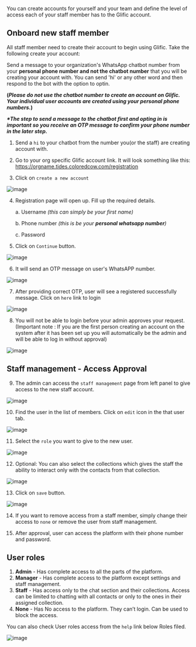 You can create accounts for yourself and your team and define the level of access each of your staff member has to the Glific account.

## Onboard new staff member

All staff member need to create their account  to begin using Glific. Take the following create your account:

Send a message to your organization&#39;s WhatsApp chatbot number from your **personal phone number and not the chatbot number**  that you will be creating your account with. You can send &#39;hi&#39; or any other word and then respond to the bot with the option to optin.

**(_Please do not use the chatbot number to create an account on Glific. Your individual user accounts are created using your personal phone numbers._)**

**_*The step to send a message to the chatbot first and opting in is important so you receive an OTP message   to confirm your phone number in the later step._**

1. Send a `hi` to your chatbot from the number you(or the staff) are creating account with.
2. Go to your org specific Glific account link. It will look something like this: https://orgname.tides.coloredcow.com/registration



3. Click on `create a new account`

![image](https://user-images.githubusercontent.com/32592458/212239613-13269f08-30dd-47ec-a911-8de8ae66936f.png)

4. Registration page will open up. Fill up the required details.

    a. Username  _(this can simply be your first name)_

    b. Phone number  _(this is be your_ **_personal whatsapp number_**_)_

    c. Password
    

5. Click on `Continue` button.

![image](https://user-images.githubusercontent.com/32592458/212239634-09356afd-ed43-45d4-9650-072a65795aa2.png)



6.  It will send an OTP message on user&#39;s WhatsAPP number.

![image](https://user-images.githubusercontent.com/32592458/212239647-60f07ae5-c6e1-44f5-ad9b-f762f82ff811.png)

7. After providing correct OTP, user will see a registered successfully message.  Click on `here` link to login

![image](https://user-images.githubusercontent.com/32592458/212239671-f34127d5-b6f8-45ca-b67d-cf31f0d62671.png)

8. You will not be able to login before your admin approves your request. (Important note : If you are the first person creating an account on the system after it has been set up you will automatically be the admin and will be able to log in without approval)

![image](https://user-images.githubusercontent.com/32592458/212239730-f21ccb04-2c29-4ea3-acc4-f1d998e0665f.png)

## 

## Staff management -  Access Approval

9. The admin can access the  `staff management` page from left panel to give  access to the new staff account.

![image](https://user-images.githubusercontent.com/32592458/212239747-68677eea-b9f5-4de9-8bf6-43ace9f98512.png)



10.  Find the user in the list of members. Click on `edit` icon in the that user tab.

![image](https://user-images.githubusercontent.com/32592458/212239767-97023dc4-7534-4157-9758-1d168f70516a.png)



11. Select the `role` you want to give to the new user.

![image](https://user-images.githubusercontent.com/32592458/212239781-9f7e9f79-b383-4923-a7cf-a53d8025fde3.png)



12. Optional: You can also select the collections  which gives the staff the ability to interact only with the contacts from that collection.

![image](https://user-images.githubusercontent.com/32592458/212239795-51d7f920-7e21-41f9-aa25-139129003fce.png)



13. Click on `save` button.

![image](https://user-images.githubusercontent.com/32592458/212239817-f2941d96-c60c-4de6-b45a-32a051107b9c.png)



14. If you want to remove access from a staff member, simply change their access to `none` or remove the user from staff management.

15.  After approval, user can access the platform with their phone number and password.

## User roles

1. **Admin** - Has complete access to all the parts of the platform.
1. **Manager** - Has complete access to the platform except settings and staff management.
1. **Staff** - Has access only to the chat section and their collections. Access can be limited to chatting with all contacts or only to the ones in their assigned collection.
1. **None** - Has No access to the platform. They can’t login. Can be used to block the access.

You can also check User roles access from the `help` link below Roles filed.

![image](https://user-images.githubusercontent.com/32592458/212239834-78ecdabb-6844-4c06-840f-7bf6f21abfee.png)
